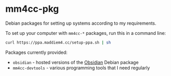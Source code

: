 # mm4cc-pkg

Debian packages for setting up systems according to my requirements.

To set up your computer with `mm4cc-*` packages, run this in a command line:

```bash
curl https://ppa.maddiem4.cc/setup-ppa.sh | sh
```

Packages currently provided:

 * `obsidian` - hosted versions of the [Obsidian](https://obsidian.md/) Debian package
 * `mm4cc-devtools` - various programming tools that I need regularly
